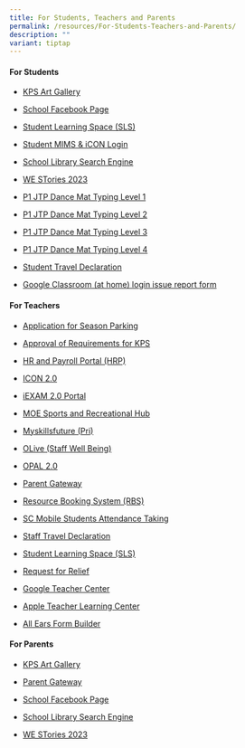 ```yaml
---
title: For Students, Teachers and Parents
permalink: /resources/For-Students-Teachers-and-Parents/
description: ""
variant: tiptap
---
```

<h4><strong>For Students</strong></h4>
<ul>
<li>
<p><a href="https://sites.google.com/view/kpsartgallery2021/home" rel="noopener noreferrer nofollow" target="_blank">KPS Art Gallery</a>
</p>
</li>
<li>
<p><a href="https://www.facebook.com/KranjiPrimarySchool.Official" rel="noopener noreferrer nofollow" target="_blank">School Facebook Page</a>
</p>
</li>
<li>
<p><a href="https://vle.learning.moe.edu.sg/login" rel="noopener noreferrer nofollow" target="_blank">Student Learning Space (SLS)</a>
</p>
</li>
<li>
<p><a href="https://idp.mims.moe.gov.sg/" rel="noopener noreferrer nofollow" target="_blank">Student MIMS &amp; iCON Login</a>
</p>
</li>
<li>
<p><a href="https://schoolibrary.moe.edu.sg/kranjipri/cgi-bin/spydus.exe/MSGTRN/WPAC/HOME" rel="noopener noreferrer nofollow" target="_blank">School Library Search Engine</a>
</p>
</li>
<li>
<p><a href="https://online.fliphtml5.com/obrr/qkde/#p=1" rel="noopener noreferrer nofollow" target="_blank">WE STories 2023</a>
</p>
</li>
<li>
<p><a href="https://toybox.tools.bbc.co.uk/activities/id/activity-dance-mat-typing/exitGameUrl/http%3A%2F%2Fwww.bbc.co.uk%2Fguides%2Fz3c6tfr" rel="noopener noreferrer nofollow" target="_blank">P1 JTP Dance Mat Typing Level 1</a>
</p>
</li>
<li>
<p><a href="https://toybox.tools.bbc.co.uk/activities/id/activity-dance-mat-typing-level2/exitGameUrl/http%3A%2F%2Fwww.bbc.co.uk%2Fguides%2Fz3c6tfr" rel="noopener noreferrer nofollow" target="_blank">P1 JTP Dance Mat Typing Level 2</a>
</p>
</li>
<li>
<p><a href="https://toybox.tools.bbc.co.uk/activities/id/activity-dance-mat-typing-level3/exitGameUrl/http%3A%2F%2Fwww.bbc.co.uk%2Fguides%2Fz3c6tfr" rel="noopener noreferrer nofollow" target="_blank">P1 JTP Dance Mat Typing Level 3</a>
</p>
</li>
<li>
<p><a href="https://toybox.tools.bbc.co.uk/activities/id/activity-dance-mat-typing-level4/exitGameUrl/http%3A%2F%2Fwww.bbc.co.uk%2Fguides%2Fz3c6tfr" rel="noopener noreferrer nofollow" target="_blank">P1 JTP Dance Mat Typing Level 4</a>
</p>
</li>
<li>
<p><a href="https://form.gov.sg/6348b384168a250012344bb7" rel="noopener noreferrer nofollow" target="_blank">Student Travel Declaration</a>
</p>
</li>
<li>
<p><a href="https://form.gov.sg/677c8153103c8249e2bc7e1c" rel="noopener noreferrer nofollow" target="_blank">Google Classroom (at home) login issue report form</a>
</p>
</li>
</ul>
<h4><strong>For Teachers</strong></h4>
<ul>
<li>
<p><a href="https://form.gov.sg/63ad1a645b04ae0011a5c075" rel="noopener noreferrer nofollow" target="_blank">Application for Season Parking</a>
</p>
</li>
<li>
<p><a href="https://form.gov.sg/63abb30ebf597600125e5f79" rel="noopener noreferrer nofollow" target="_blank">Approval of Requirements for KPS</a>
</p>
</li>
<li>
<p><a href="https://www.hrp.gov.sg/hrp/#/" rel="noopener noreferrer nofollow" target="_blank">HR and Payroll Portal (HRP)</a>
</p>
</li>
<li>
<p><a href="https://workspace.google.com/dashboard" rel="noopener noreferrer nofollow" target="_blank">ICON 2.0</a>
</p>
</li>
<li>
<p><a href="https://iexams.seab.gov.sg/sso/login?service=https%3A%2F%2Fiexams.seab.gov.sg%2Fsso%2Foauth2.0%2FcallbackAuthorize%3Fclient_id%3Diexams2-prod%26redirect_uri%3Dhttps%253A%252F%252Fiexams.seab.gov.sg%252Fiexams2%252Flogin%252Foauth2%252Fcode%252Fiexams2-prod%26response_type%3Dcode%26client_name%3DCasOAuthClient" rel="noopener noreferrer nofollow" target="_blank">iEXAM 2.0 Portal</a>
</p>
</li>
<li>
<p><a href="https://www.mesrc.net/" rel="noopener noreferrer nofollow" target="_blank">MOE Sports and Recreational Hub</a>
</p>
</li>
<li>
<p><a href="https://www.myskillsfuture.gov.sg/content/student/en/primary.html" rel="noopener noreferrer nofollow" target="_blank">Myskillsfuture (Pri)</a>
</p>
</li>
<li>
<p><a href="https://academyofsingaporeteachers.moe.edu.sg/olive#:~:text=OLive%20is%20an%20integrated%20approach,%2C%20work%2C%20community%20and%20environment." rel="noopener noreferrer nofollow" target="_blank">OLive (Staff Well Being)</a>
</p>
</li>
<li>
<p><a href="https://idm.opal2.moe.edu.sg/account/login?returnUrl=%2Fconnect%2Fauthorize%2Fcallback%3Fresponse_type%3Dcode%26client_id%3DOpal2WebApp%26state%3Dr0sVrgZFQ5dCCSjPtZdQkWDiJJmjoZHkZVQ74CsvgWcSL%26redirect_uri%3Dhttps%253A%252F%252Fwww.opal2.moe.edu.sg%252Fapp%252Findex.html%26scope%3Droles%2520profile%2520cxprofile%2520openid%2520cxDomainInternalApi%26code_challenge%3DcxpPFWqiM2tOpT60g68QX_losyul9baYxjL_7OmLpsI%26code_challenge_method%3DS256%26nonce%3Dr0sVrgZFQ5dCCSjPtZdQkWDiJJmjoZHkZVQ74CsvgWcSL" rel="noopener noreferrer nofollow" target="_blank">OPAL 2.0</a>
</p>
</li>
<li>
<p><a href="https://pg.moe.edu.sg/#home" rel="noopener noreferrer nofollow" target="_blank">Parent Gateway</a>
</p>
</li>
<li>
<p><a href="https://rbs.avero-tech.com/" rel="noopener noreferrer nofollow" target="_blank">Resource Booking System (RBS)</a>
</p>
</li>
<li>
<p><a href="https://scmobile.moe.edu.sg/login" rel="noopener noreferrer nofollow" target="_blank">SC Mobile Students Attendance Taking</a>
</p>
</li>
<li>
<p><a href="https://form.gov.sg/6347d978eae00c0012c06449" rel="noopener noreferrer nofollow" target="_blank">Staff Travel Declaration</a>
</p>
</li>
<li>
<p><a href="https://vle.learning.moe.edu.sg/login" rel="noopener noreferrer nofollow" target="_blank">Student Learning Space (SLS)</a>
</p>
</li>
<li>
<p><a href="https://forms.gle/biyGGha8LYVGDvTD7" rel="noopener noreferrer nofollow" target="_blank">Request for Relief</a>
</p>
</li>
<li>
<p><a href="https://edu.google.com/for-educators/overview/?modal_active=none" rel="noopener noreferrer nofollow" target="_blank">Google Teacher Center</a>
</p>
</li>
<li>
<p><a href="https://education.apple.com/#/home/resources" rel="noopener noreferrer nofollow" target="_blank">Apple Teacher Learning Center</a>
</p>
</li>
<li>
<p><a href="https://forms.moe.edu.sg" rel="noopener noreferrer nofollow" target="_blank">All Ears Form Builder</a>
</p>
</li>
</ul>
<h4><strong>For Parents</strong></h4>
<ul>
<li>
<p><a href="https://sites.google.com/view/kpsartgallery2021/home" rel="noopener noreferrer nofollow" target="_blank">KPS Art Gallery</a>
</p>
</li>
<li>
<p><a href="https://pg.moe.edu.sg/#home" rel="noopener noreferrer nofollow" target="_blank">Parent Gateway</a>
</p>
</li>
<li>
<p><a href="https://www.facebook.com/KranjiPrimarySchool.Official" rel="noopener noreferrer nofollow" target="_blank">School Facebook Page</a>
</p>
</li>
<li>
<p><a href="https://schoolibrary.moe.edu.sg/kranjipri/cgi-bin/spydus.exe/MSGTRN/WPAC/HOME" rel="noopener noreferrer nofollow" target="_blank">School Library Search Engine</a>
</p>
</li>
<li>
<p><a href="https://online.fliphtml5.com/obrr/qkde/#p=1" rel="noopener noreferrer nofollow" target="_blank">WE STories 2023</a>
</p>
</li>
</ul>
<p></p>